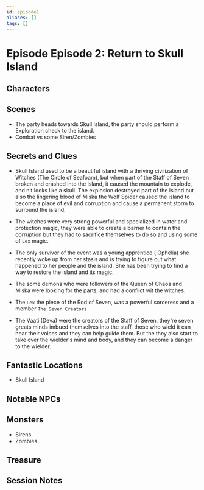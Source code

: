 ```yaml
---
id: episode1
aliases: []
tags: []
---
```


# Episode Episode 2: Return to Skull Island

## Characters

## Scenes

- The party heads towards Skull Island, the party should perform a Exploration check to the island.
- Combat vs some Siren/Zombies 


## Secrets and Clues

- Skull Island used to be a beautiful island with a thriving civilization of Witches (The Circle of Seafoam), but when part of the Staff of Seven broken and crashed into the island, it caused the mountain to explode, and nit looks like a skull. The explosion destroyed part of the island but also the lingering blood of Miska the Wolf Spider caused the island to become a place of evil and corruption and cause a permanent storm to surround the island.
 
- The witches were very strong powerful and specialized in water and protection magic, they were able to create a barrier to contain the corruption but they had to sacrifice themselves to do so and using some of `Lex` magic.

- The only survivor of the event was a young apprentice ( Ophelia) she recently woke up from her stasis and is trying to figure out what happened to her people and the island. She has been trying to find a way to restore the island and its magic.

- The some demons who were followers of the Queen of Chaos and Miska were looking for the parts, and had a conflict wit the witches.

- The `Lex` the piece of the Rod of Seven, was a powerful sorceress and a member `The Seven Creators` 

- The Vaati (Deva) were the creators of the Staff of Seven, they're seven greats minds imbued themselves into the staff, those who wield it can hear their voices and they can help guide them. But the they also start to take over the wielder's mind and body, and they can become a danger to the wielder.


## Fantastic Locations
-  Skull Island

## Notable NPCs

## Monsters
- Sirens
- Zombies

## Treasure


## Session Notes

